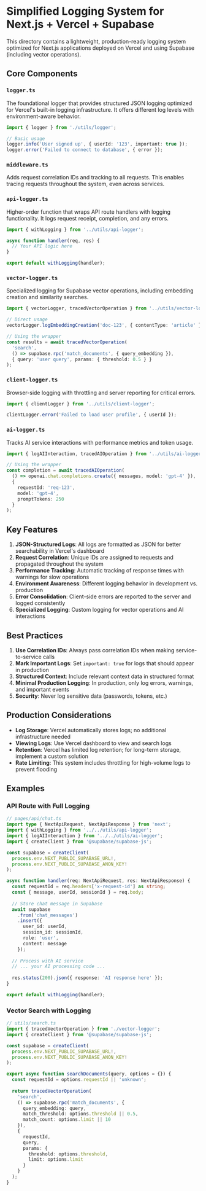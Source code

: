 # Simplified Logging System for Next.js + Vercel + Supabase

This directory contains a lightweight, production-ready logging system optimized for Next.js applications deployed on Vercel and using Supabase (including vector operations).

## Core Components

### `logger.ts`
The foundational logger that provides structured JSON logging optimized for Vercel's built-in logging infrastructure. It offers different log levels with environment-aware behavior.

```typescript
import { logger } from './utils/logger';

// Basic usage
logger.info('User signed up', { userId: '123', important: true });
logger.error('Failed to connect to database', { error });
```

### `middleware.ts`
Adds request correlation IDs and tracking to all requests. This enables tracing requests throughout the system, even across services.

### `api-logger.ts`
Higher-order function that wraps API route handlers with logging functionality. It logs request receipt, completion, and any errors.

```typescript
import { withLogging } from '../utils/api-logger';

async function handler(req, res) {
  // Your API logic here
}

export default withLogging(handler);
```

### `vector-logger.ts`
Specialized logging for Supabase vector operations, including embedding creation and similarity searches.

```typescript
import { vectorLogger, tracedVectorOperation } from '../utils/vector-logger';

// Direct usage
vectorLogger.logEmbeddingCreation('doc-123', { contentType: 'article' });

// Using the wrapper
const results = await tracedVectorOperation(
  'search',
  () => supabase.rpc('match_documents', { query_embedding }),
  { query: 'user query', params: { threshold: 0.5 } }
);
```

### `client-logger.ts`
Browser-side logging with throttling and server reporting for critical errors.

```typescript
import { clientLogger } from '../utils/client-logger';

clientLogger.error('Failed to load user profile', { userId });
```

### `ai-logger.ts`
Tracks AI service interactions with performance metrics and token usage.

```typescript
import { logAIInteraction, tracedAIOperation } from '../utils/ai-logger';

// Using the wrapper
const completion = await tracedAIOperation(
  () => openai.chat.completions.create({ messages, model: 'gpt-4' }),
  { 
    requestId: 'req-123', 
    model: 'gpt-4', 
    promptTokens: 250
  }
);
```

## Key Features

1. **JSON-Structured Logs**: All logs are formatted as JSON for better searchability in Vercel's dashboard
2. **Request Correlation**: Unique IDs are assigned to requests and propagated throughout the system
3. **Performance Tracking**: Automatic tracking of response times with warnings for slow operations
4. **Environment Awareness**: Different logging behavior in development vs. production
5. **Error Consolidation**: Client-side errors are reported to the server and logged consistently
6. **Specialized Logging**: Custom logging for vector operations and AI interactions

## Best Practices

1. **Use Correlation IDs**: Always pass correlation IDs when making service-to-service calls
2. **Mark Important Logs**: Set `important: true` for logs that should appear in production
3. **Structured Context**: Include relevant context data in structured format
4. **Minimal Production Logging**: In production, only log errors, warnings, and important events
5. **Security**: Never log sensitive data (passwords, tokens, etc.)

## Production Considerations

- **Log Storage**: Vercel automatically stores logs; no additional infrastructure needed
- **Viewing Logs**: Use Vercel dashboard to view and search logs
- **Retention**: Vercel has limited log retention; for long-term storage, implement a custom solution
- **Rate Limiting**: This system includes throttling for high-volume logs to prevent flooding

## Examples

### API Route with Full Logging

```typescript
// pages/api/chat.ts
import type { NextApiRequest, NextApiResponse } from 'next';
import { withLogging } from '../../utils/api-logger';
import { logAIInteraction } from '../../utils/ai-logger';
import { createClient } from '@supabase/supabase-js';

const supabase = createClient(
  process.env.NEXT_PUBLIC_SUPABASE_URL!,
  process.env.NEXT_PUBLIC_SUPABASE_ANON_KEY!
);

async function handler(req: NextApiRequest, res: NextApiResponse) {
  const requestId = req.headers['x-request-id'] as string;
  const { message, userId, sessionId } = req.body;
  
  // Store chat message in Supabase
  await supabase
    .from('chat_messages')
    .insert({
      user_id: userId,
      session_id: sessionId,
      role: 'user',
      content: message
    });
  
  // Process with AI service
  // ... your AI processing code ...
  
  res.status(200).json({ response: 'AI response here' });
}

export default withLogging(handler);
```

### Vector Search with Logging

```typescript
// utils/search.ts
import { tracedVectorOperation } from './vector-logger';
import { createClient } from '@supabase/supabase-js';

const supabase = createClient(
  process.env.NEXT_PUBLIC_SUPABASE_URL!,
  process.env.NEXT_PUBLIC_SUPABASE_ANON_KEY!
);

export async function searchDocuments(query, options = {}) {
  const requestId = options.requestId || 'unknown';
  
  return tracedVectorOperation(
    'search',
    () => supabase.rpc('match_documents', {
      query_embedding: query,
      match_threshold: options.threshold || 0.5,
      match_count: options.limit || 10
    }),
    { 
      requestId,
      query,
      params: { 
        threshold: options.threshold,
        limit: options.limit
      }
    }
  );
} 